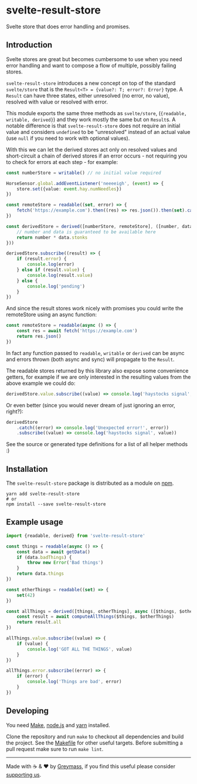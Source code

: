 svelte-result-store
===================

Svelte store that does error handling and promises.

## Introduction

Svelte stores are great but becomes cumbersome to use when you need error handling and want to compose a flow of multiple, possibly failing stores.

`svelte-result-store` introduces a new concept on top of the standard `svelte/store` that is the `Result<T> = {value?: T; error?: Error}` type. A `Result` can have three states, either unresolved (no error, no value), resolved with value or resolved with error.

This module exports the same three methods as `svelte/store`, (`{readable, writable, derived}`) and they work mostly the same but on `Result`s. A notable difference is that `svelte-result-store` does not require an initial value and considers `undefined` to be "unresolved" instead of an actual value (use `null` if you need to work with optional values).

With this we can let the derived stores act only on resolved values and short-circuit a chain of derived stores if an error occurs - not requiring you to check for errors at each step - for example:

```ts
const numberStore = writable() // no initial value required

HorseSensor.global.addEventListener('neeeeigh', (event) => {
    store.set({value: event.hay.numNeedles})
})

const remoteStore = readable((set, error) => {
    fetch('https://example.com').then((res) => res.json()).then(set).catch(error)
})

const derivedStore = derived([numberStore, remoteStore], ([number, data] => {
    // number and data is guaranteed to be available here
    return number * data.stonks
}))

derivedStore.subscribe((result) => {
    if (result.error) {
        console.log(error)
    } else if (result.value) {
        console.log(result.value)
    } else {
        console.log('pending')
    }
})
```

And since the result stores work nicely with promises you could write the remoteStore using an async function:

```ts
const remoteStore = readable(async () => {
    const res = await fetch('https://example.com')
    return res.json()
})
```

In fact any function passed to `readable`, `writable` or `derived` can be async and errors thrown (both async and sync) will propagate to the `Result`.

The readable stores returned by this library also expose some convenience getters, for example if we are only interested in the resulting values from the above example we could do:

```ts
derivedStore.value.subscribe((value) => console.log('haystocks signal', value))
```

Or even better (since you would never dream of just ignoring an error, right?):

```ts
derivedStore
    .catch((error) => console.log('Unexpected error!', error))
    .subscribe((value) => console.log('haystocks signal', value))
```

See the source or generated type definitions for a list of all helper methods :)

## Installation

The `svelte-result-store` package is distributed as a module on [npm](https://www.npmjs.com/package/svelte-result-store).

```
yarn add svelte-result-store
# or
npm install --save svelte-result-store
```

## Example usage

```ts
import {readable, derived} from 'svelte-result-store'

const things = readable(async () => {
    const data = await getData()
    if (data.badThings) {
        throw new Error('Bad things')
    }
    return data.things
})

const otherThings = readable((set) => {
    set(42)
})

const allThings = derived([things, otherThings], async ([$things, $otherThings]) => {
    const result = await computeAllThings($things, $otherThings)
    return result.all
})

allThings.value.subscribe((value) => {
    if (value) {
        console.log('GOT ALL THE THINGS', value)
    }
})

allThings.error.subscribe((error) => {
    if (error) {
        console.log('Things are bad', error)
    }
})
```

## Developing

You need [Make](https://www.gnu.org/software/make/), [node.js](https://nodejs.org/en/) and [yarn](https://classic.yarnpkg.com/en/docs/install) installed.

Clone the repository and run `make` to checkout all dependencies and build the project. See the [Makefile](./Makefile) for other useful targets. Before submitting a pull request make sure to run `make lint`.

---

Made with ☕️ & ❤️ by [Greymass](https://greymass.com), if you find this useful please consider [supporting us](https://greymass.com/support-us).
